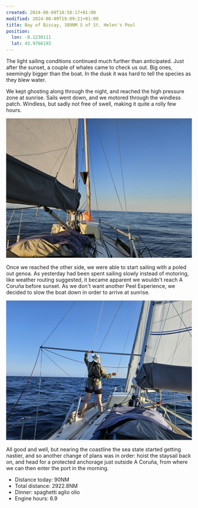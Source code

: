 ```yaml
---
created: 2024-08-09T18:58:17+01:00
modified: 2024-08-09T19:09:21+01:00
title: Bay of Biscay, 389NM S of St. Helen's Pool
position:
  lon: -8.1230111
  lat: 43.9766193
---
```


The light sailing conditions continued much further than anticipated. Just after the sunset, a couple of whales came to check us out. Big ones, seemingly bigger than the boat. In the dusk it was hard to tell the species as they blew water.

We kept ghosting along through the night, and reached the high pressure zone at sunrise. Sails went down, and we motored through the windless patch. Windless, but sadly not free of swell, making it quite a rolly few hours.

![Image](../2024/d784be8557b787251492fce578d346ce.jpg) 

Once we reached the other side, we were able to start sailing with a poled out genoa. As yesterday had been spent sailing slowly instead of motoring, like weather routing suggested, it became apparent we wouldn't reach A Coruña before sunset. As we don't want another Peel Experience, we decided to slow the boat down in order to arrive at sunrise.

![Image](../2024/2caea0b6502c239a43a1332dda5cded8.jpg) 

All good and well, but nearing the coastline the sea state started getting nastier, and so another change of plans was in order: hoist the staysail back on, and head for a protected anchorage just outside A Coruña, from where we can then enter the port in the morning.

* Distance today: 90NM
* Total distance: 2922.8NM
* Dinner: spaghetti aglio olio
* Engine hours: 6.9
